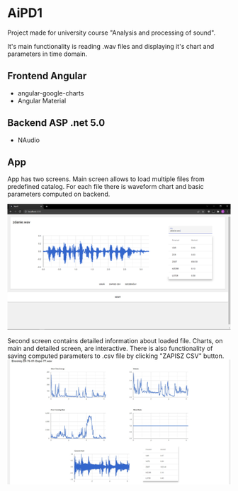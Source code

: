 # AiPD1
Project made for university course "Analysis and processing of sound".

It's main functionality is reading .wav files and displaying it's chart and parameters in time domain.

## Frontend Angular
* angular-google-charts
* Angular Material

## Backend ASP .net 5.0
* NAudio

## App
App has two screens. Main screen allows to load multiple files from predefined catalog. For each file there is waveform chart and basic parameters computed on backend.

![main screen image](https://github.com/KicunKrzysztof/AiPD1/blob/main/main.png)

Second screen contains detailed information about loaded file. Charts, on main and detailed screen, are interactive. There is also functionality of saving computed parameters to .csv file by clicking "ZAPISZ CSV" button.
![detailed screen image](https://github.com/KicunKrzysztof/AiPD1/blob/main/detail.jpg)
